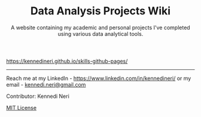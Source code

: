 <header>

# Data Analysis Projects Wiki

A website containing my academic and personal projects I've completed using various data analytical tools.

</header>

https://kennedineri.github.io/skills-github-pages/

<footer>

---

Reach me at my LinkedIn - https://www.linkedin.com/in/kennedineri/ or my email - kennedi.neri@gmail.com

Contributor: Kennedi Neri

[MIT License](https://gh.io/mit)

</footer>
